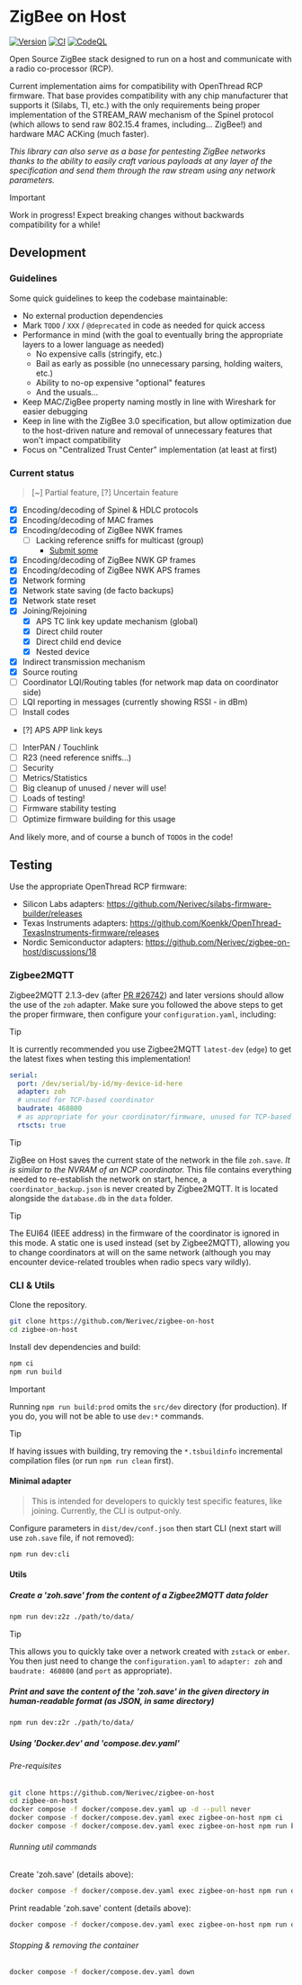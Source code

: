 # ZigBee on Host

[![Version](https://img.shields.io/npm/v/zigbee-on-host.svg)](https://npmjs.org/package/zigbee-on-host)
[![CI](https://github.com/Nerivec/zigbee-on-host/actions/workflows/ci.yaml/badge.svg)](https://github.com/Nerivec/zigbee-on-host/actions/workflows/ci.yaml)
[![CodeQL](https://github.com/Nerivec/zigbee-on-host/actions/workflows/github-code-scanning/codeql/badge.svg)](https://github.com/Nerivec/zigbee-on-host/actions/workflows/github-code-scanning/codeql)

Open Source ZigBee stack designed to run on a host and communicate with a radio co-processor (RCP).

Current implementation aims for compatibility with OpenThread RCP firmware. That base provides compatibility with any chip manufacturer that supports it (Silabs, TI, etc.) with the only requirements being proper implementation of the STREAM_RAW mechanism of the Spinel protocol (which allows to send raw 802.15.4 frames, including... ZigBee!) and hardware MAC ACKing (much faster).

_This library can also serve as a base for pentesting ZigBee networks thanks to the ability to easily craft various payloads at any layer of the specification and send them through the raw stream using any network parameters._

> [!IMPORTANT]
> Work in progress! Expect breaking changes without backwards compatibility for a while!

## Development

### Guidelines

Some quick guidelines to keep the codebase maintainable:

- No external production dependencies
- Mark `TODO` / `XXX` / `@deprecated` in code as needed for quick access
- Performance in mind (with the goal to eventually bring the appropriate layers to a lower language as needed)
  - No expensive calls (stringify, etc.)
  - Bail as early as possible (no unnecessary parsing, holding waiters, etc.)
  - Ability to no-op expensive "optional" features
  - And the usuals...
- Keep MAC/ZigBee property naming mostly in line with Wireshark for easier debugging
- Keep in line with the ZigBee 3.0 specification, but allow optimization due to the host-driven nature and removal of unnecessary features that won't impact compatibility
- Focus on "Centralized Trust Center" implementation (at least at first)

### Current status

> [~] Partial feature, [?] Uncertain feature

- [x] Encoding/decoding of Spinel & HDLC protocols
- [x] Encoding/decoding of MAC frames
- [x] Encoding/decoding of ZigBee NWK frames
  - [ ] Lacking reference sniffs for multicast (group)
    - [Submit some](https://github.com/Nerivec/zigbee-on-host/discussions/14)
- [x] Encoding/decoding of ZigBee NWK GP frames
- [x] Encoding/decoding of ZigBee NWK APS frames
- [x] Network forming
- [x] Network state saving (de facto backups)
- [x] Network state reset
- [x] Joining/Rejoining
  - [x] APS TC link key update mechanism (global)
  - [x] Direct child router
  - [x] Direct child end device
  - [x] Nested device
- [x] Indirect transmission mechanism
- [x] Source routing
- [ ] Coordinator LQI/Routing tables (for network map data on coordinator side)
- [ ] LQI reporting in messages (currently showing RSSI - in dBm)
- [ ] Install codes
- [?] APS APP link keys
- [ ] InterPAN / Touchlink
- [ ] R23 (need reference sniffs...)
- [ ] Security
- [ ] Metrics/Statistics
- [ ] Big cleanup of unused / never will use!
- [ ] Loads of testing!
- [ ] Firmware stability testing
- [ ] Optimize firmware building for this usage

And likely more, and of course a bunch of `TODO`s in the code!

## Testing

Use the appropriate OpenThread RCP firmware:
- Silicon Labs adapters: https://github.com/Nerivec/silabs-firmware-builder/releases
- Texas Instruments adapters: https://github.com/Koenkk/OpenThread-TexasInstruments-firmware/releases
- Nordic Semiconductor adapters: https://github.com/Nerivec/zigbee-on-host/discussions/18

### Zigbee2MQTT

Zigbee2MQTT 2.1.3-dev (after [PR #26742](https://github.com/Koenkk/zigbee2mqtt/pull/26742)) and later versions should allow the use of the `zoh` adapter.
Make sure you followed the above steps to get the proper firmware, then configure your `configuration.yaml`, including:

> [!TIP]
> It is currently recommended you use Zigbee2MQTT `latest-dev` (`edge`) to get the latest fixes when testing this implementation!

```yaml
serial:
  port: /dev/serial/by-id/my-device-id-here
  adapter: zoh
  # unused for TCP-based coordinator
  baudrate: 460800
  # as appropriate for your coordinator/firmware, unused for TCP-based coordinator
  rtscts: true
```

> [!TIP]
> ZigBee on Host saves the current state of the network in the file `zoh.save`. _It is similar to the NVRAM of an NCP coordinator._
> This file contains everything needed to re-establish the network on start, hence, a `coordinator_backup.json` is never created by Zigbee2MQTT. It is located alongside the `database.db` in the `data` folder.

> [!TIP]
> The EUI64 (IEEE address) in the firmware of the coordinator is ignored in this mode. A static one is used instead (set by Zigbee2MQTT), allowing you to change coordinators at will on the same network (although you may encounter device-related troubles when radio specs vary wildly).

### CLI & Utils

Clone the repository.

```bash
git clone https://github.com/Nerivec/zigbee-on-host
cd zigbee-on-host
```

Install dev dependencies and build:

```bash
npm ci
npm run build
```

> [!IMPORTANT]
> Running `npm run build:prod` omits the `src/dev` directory (for production). If you do, you will not be able to use `dev:*` commands.

> [!TIP]
> If having issues with building, try removing the `*.tsbuildinfo` incremental compilation files (or run `npm run clean` first).

#### Minimal adapter

> This is intended for developers to quickly test specific features, like joining. Currently, the CLI is output-only.

Configure parameters in `dist/dev/conf.json` then start CLI (next start will use `zoh.save` file, if not removed):

```bash
npm run dev:cli
```

#### Utils

##### Create a 'zoh.save' from the content of a Zigbee2MQTT data folder

```bash
npm run dev:z2z ./path/to/data/
```

> [!TIP]
> This allows you to quickly take over a network created with `zstack` or `ember`. You then just need to change the `configuration.yaml` to `adapter: zoh` and `baudrate: 460800` (and `port` as appropriate).

##### Print and save the content of the 'zoh.save' in the given directory in human-readable format (as JSON, in same directory)

```bash
npm run dev:z2r ./path/to/data/
```

##### Using 'Docker.dev' and 'compose.dev.yaml'

###### Pre-requisites

```bash
git clone https://github.com/Nerivec/zigbee-on-host
cd zigbee-on-host
docker compose -f docker/compose.dev.yaml up -d --pull never
docker compose -f docker/compose.dev.yaml exec zigbee-on-host npm ci
docker compose -f docker/compose.dev.yaml exec zigbee-on-host npm run build
```

###### Running util commands

Create 'zoh.save' (details above):

```bash
docker compose -f docker/compose.dev.yaml exec zigbee-on-host npm run dev:z2z ./path/to/data
```

Print readable 'zoh.save' content (details above):

```bash
docker compose -f docker/compose.dev.yaml exec zigbee-on-host npm run dev:z2r ./path/to/data
```

###### Stopping & removing the container

```bash
docker compose -f docker/compose.dev.yaml down
```

